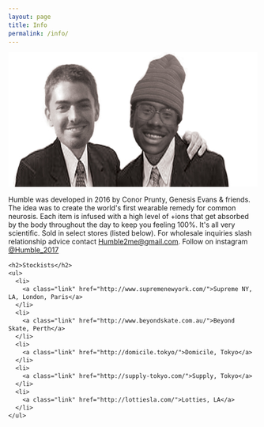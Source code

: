 ```yaml
---
layout: page
title: Info
permalink: /info/
---
```


<div class="info center">
  <img class="team-pic" src="/assets/img/conorndgen.jpg" height="272" width="597">
  <div class="info__content">
    <p class="info__blurb">Humble was developed in 2016 by Conor Prunty, Genesis Evans &amp; friends. The idea was to create the world's first wearable remedy for common neurosis. Each item is infused with a high level of +ions that get absorbed by the body throughout the day to keep you feeling 100%. It's all very scientific. Sold in select stores (listed below). For wholesale inquiries slash relationship advice contact <a class="italic" target="_blank" href="mailto:humble2me@gmail.com">Humble2me@gmail.com</a>. Follow on instagram <a class="italic" target="_blank" href="https://www.instagram.com/humble_2017/">@Humble_2017</a></p>

    <h2>Stockists</h2>
    <ul>
      <li>
        <a class="link" href="http://www.supremenewyork.com/">Supreme NY, LA, London, Paris</a>
      </li>
      <li>
        <a class="link" href="http://www.beyondskate.com.au/">Beyond Skate, Perth</a>
      </li>
      <li>
        <a class="link" href="http://domicile.tokyo/">Domicile, Tokyo</a>
      </li>
      <li>
        <a class="link" href="http://supply-tokyo.com/">Supply, Tokyo</a>
      </li>
      <li>
        <a class="link" href="http://lottiesla.com/">Lotties, LA</a>
      </li>
    </ul>
  </div>
</div>
